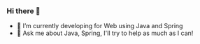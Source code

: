 ### Hi there 👋

- 🌱 I’m currently developing for Web using Java and Spring
- 💬 Ask me about Java, Spring, I'll try to help as much as I can!

<!--
**alexkatanosaka/alexkatanosaka** is a ✨ _special_ ✨ repository because its `README.md` (this file) appears on your GitHub profile.

Here are some ideas to get you started:

- 🌱 I’m currently developing for Web using Java and Spring
- 👯 I’m looking to collaborate on ...
- 🤔 I’m looking for help with ...
- 💬 Ask me about Java, Spring, I'll try to help as much as I can!
- 📫 How to reach me: ...
- 😄 Pronouns: ...
- ⚡ Fun fact: ...
-->
